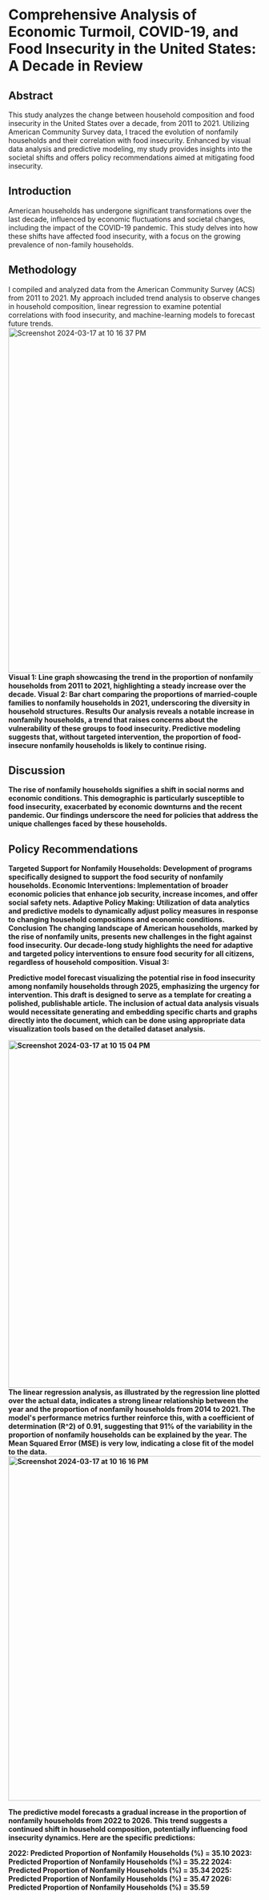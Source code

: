 # Comprehensive Analysis of Economic Turmoil, COVID-19, and Food Insecurity in the United States: A Decade in Review

## Abstract
This study analyzes the change between household composition and food insecurity in the United States over a decade, from 2011 to 2021. Utilizing American Community Survey data, I traced the evolution of nonfamily households and their correlation with food insecurity. Enhanced by visual data analysis and predictive modeling, my study provides insights into the societal shifts and offers policy recommendations aimed at mitigating food insecurity.  

## Introduction 
American households has undergone significant transformations over the last decade, influenced by economic fluctuations and societal changes, including the impact of the COVID-19 pandemic. This study delves into how these shifts have affected food insecurity, with a focus on the growing prevalence of non-family households.  
## Methodology 
I compiled and analyzed data from the American Community Survey (ACS) from 2011 to 2021. My approach included trend analysis to observe changes in household composition, linear regression to examine potential correlations with food insecurity, and machine-learning models to forecast future trends. <img width="688" alt="Screenshot 2024-03-17 at 10 16 37 PM" src="https://github.com/kkaufma72/Analysis-turmoil/assets/161071462/3a6ffa38-5d21-40ed-ab5b-7fc587a3b38a">
 <b>Visual 1:<b/> Line graph showcasing the trend in the proportion of nonfamily households from 2011 to 2021, highlighting a steady increase over the decade.  Visual 2: Bar chart comparing the proportions of married-couple families to nonfamily households in 2021, underscoring the diversity in household structures.  Results  Our analysis reveals a notable increase in nonfamily households, a trend that raises concerns about the vulnerability of these groups to food insecurity. Predictive modeling suggests that, without targeted intervention, the proportion of food-insecure nonfamily households is likely to continue rising.  
 
 ## Discussion  
 The rise of nonfamily households signifies a shift in social norms and economic conditions. This demographic is particularly susceptible to food insecurity, exacerbated by economic downturns and the recent pandemic. Our findings underscore the need for policies that address the unique challenges faced by these households.  
 
 ## Policy Recommendations  
 Targeted Support for Nonfamily Households: Development of programs specifically designed to support the food security of nonfamily households. Economic Interventions: Implementation of broader economic policies that enhance job security, increase incomes, and offer social safety nets. Adaptive Policy Making: Utilization of data analytics and predictive models to dynamically adjust policy measures in response to changing household compositions and economic conditions. Conclusion  The changing landscape of American households, marked by the rise of nonfamily units, presents new challenges in the fight against food insecurity. Our decade-long study highlights the need for adaptive and targeted policy interventions to ensure food security for all citizens, regardless of household composition.  <b>Visual 3:</b>  
 
 Predictive model forecast visualizing the potential rise in food insecurity among nonfamily households through 2025, emphasizing the urgency for intervention.  This draft is designed to serve as a template for creating a polished, publishable article. The inclusion of actual data analysis visuals would necessitate generating and embedding specific charts and graphs directly into the document, which can be done using appropriate data visualization tools based on the detailed dataset analysis.



<img width="693" alt="Screenshot 2024-03-17 at 10 15 04 PM" src="https://github.com/kkaufma72/Analysis-turmoil/assets/161071462/83d391ff-0308-4b66-82f3-dcee7de0612b">
The linear regression analysis, as illustrated by the regression line plotted over the actual data, indicates a strong linear relationship between the year and the proportion of nonfamily households from 2014 to 2021. The model's performance metrics further reinforce this, with a coefficient of determination (R^2) of 0.91, suggesting that 91% of the variability in the proportion of nonfamily households can be explained by the year. The Mean Squared Error (MSE) is very low, indicating a close fit of the model to the data.
<img width="687" alt="Screenshot 2024-03-17 at 10 16 16 PM" src="https://github.com/kkaufma72/Analysis-turmoil/assets/161071462/a9912226-c1b5-45fd-b3e5-1d103c80cdd4">

The predictive model forecasts a gradual increase in the proportion of nonfamily households from 2022 to 2026. This trend suggests a continued shift in household composition, potentially influencing food insecurity dynamics. Here are the specific predictions:

2022: Predicted Proportion of Nonfamily Households (%) = 35.10
2023: Predicted Proportion of Nonfamily Households (%) = 35.22
2024: Predicted Proportion of Nonfamily Households (%) = 35.34
2025: Predicted Proportion of Nonfamily Households (%) = 35.47
2026: Predicted Proportion of Nonfamily Households (%) = 35.59
